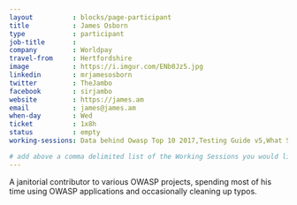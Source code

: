 ```yaml
---
layout          : blocks/page-participant
title           : James Osborn
type            : participant
job-title       :
company         : Worldpay
travel-from     : Hertfordshire
image           : https://i.imgur.com/ENb0Jz5.jpg
linkedin        : mrjamesosborn
twitter         : TheJambo
facebook        : sirjambo
website         : https://james.am
email           : james@james.am
when-day        : Wed
ticket          : 1x8h
status          : empty
working-sessions: Data behind Owasp Top 10 2017,Testing Guide v5,What Should be Added to the Top 10,JIRA Risk Workflow,Writing Security Tests,Bug Bounty Playbook,DoS Playbook,Top 10 2017 - Process Discussion,Top 10 2017 - Call for Data and Weightings Discussion,Writing Security Tests,Threat and Vulnerability Management Playbook,Security Guild vs Security Champions

# add above a comma delimited list of the Working Sessions you would like to attend (use the session's title)
---
```


A janitorial contributor to various OWASP projects, spending most of his time using OWASP applications and occasionally cleaning up typos.
